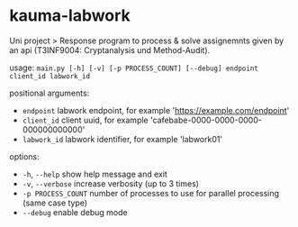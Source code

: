 # kauma-labwork

Uni project > Response program to process & solve assignemnts given by an api (T3INF9004: Cryptanalysis und Method-Audit).

usage: ```main.py [-h] [-v] [-p PROCESS_COUNT] [--debug] endpoint client_id labwork_id```

positional arguments:
- ```endpoint```          labwork endpoint, for example 'https://example.com/endpoint'
- ```client_id```         client uuid, for example 'cafebabe-0000-0000-0000-000000000000'
- ```labwork_id```        labwork identifier, for example 'labwork01'

options:
- ```-h```, ```--help```        show help message and exit
- ```-v```, ```--verbose```     increase verbosity (up to 3 times)
- ```-p PROCESS_COUNT```        number of processes to use for parallel processing (same case type)
- ```--debug```                 enable debug mode
